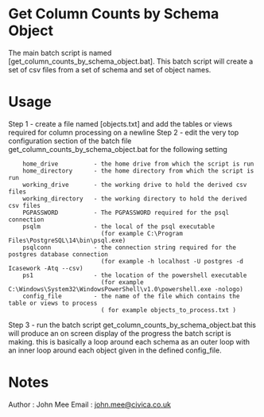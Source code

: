 # Get Column Counts by Schema Object
The main batch script is named [get_column_counts_by_schema_object.bat].
This batch script will create a set of csv files from a set of schema and set of object names.
# Usage
Step 1 - create a file named [objects.txt] and add the tables or views required for column processing on a newline
Step 2 - edit the very top configuration section of the batch file
         get_column_counts_by_schema_object.bat for the following setting

        home_drive          - the home drive from which the script is run
        home_directory      - the home directory from which the script is run
        working_drive       - the working drive to hold the derived csv files
        working_directory   - the working directory to hold the derived csv files
        PGPASSWORD          - The PGPASSWORD required for the psql connection     
        psqlm               - the local of the psql executable
                              (for example C:\Program Files\PostgreSQL\14\bin\psql.exe)
        psqlconn            - the connection string required for the postgres database connection 
                              (for example -h localhost -U postgres -d Icasework -Atq --csv)
        ps1                 - the location of the powershell executable
                              (for example C:\Windows\System32\WindowsPowerShell\v1.0\powershell.exe -nologo)
        config_file         - the name of the file which contains the table or views to process
                              ( for example objects_to_process.txt )
 
Step 3 - run the batch script get_column_counts_by_schema_object.bat
         this will produce an on screen display of the progress the batch script is making.
         this is basically a loop around each schema as an outer loop with an inner loop 
         around each object given in the defined config_file.

 # Notes
   Author : John Mee
   Email  : john.mee@civica.co.uk
